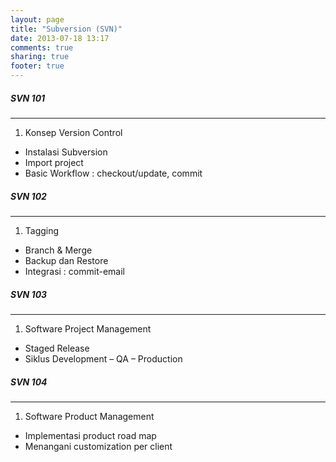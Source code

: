 ```yaml
---
layout: page
title: "Subversion (SVN)"
date: 2013-07-18 13:17
comments: true
sharing: true
footer: true
---
```


<div markdown class="pageContent">

##### SVN 101
- - - - - - -
1. Konsep Version Control
* Instalasi Subversion
* Import project
* Basic Workflow : checkout/update, commit

##### SVN 102
- - - - - - -
1. Tagging
* Branch & Merge
* Backup dan Restore
* Integrasi : commit-email

##### SVN 103
- - - - - - -
1. Software Project Management
* Staged Release
* Siklus Development – QA – Production

##### SVN 104
- - - - - - -
1. Software Product Management
* Implementasi product road map
* Menangani customization per client
